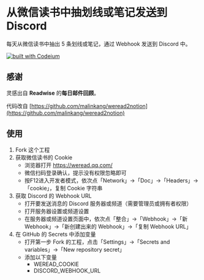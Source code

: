 # 从微信读书中抽划线或笔记发送到 Discord

每天从微信读书中抽出 5 条划线或笔记，通过 Webhook 发送到 Discord 中。

[![built with Codeium](https://codeium.com/badges/main)](https://codeium.com)

## 感谢

灵感出自 **Readwise** 的**每日邮件回顾**。

代码改自 [https://github.com/malinkang/weread2notion](https://github.com/malinkang/weread2notion)

## 使用

1. Fork 这个工程
2. 获取微信读书的 Cookie
    * 浏览器打开 https://weread.qq.com/
    * 微信扫码登录确认，提示没有权限忽略即可
    * 按F12进入开发者模式，依次点「Network」->「Doc」->「Headers」->「cookie」，复制 Cookie 字符串
3. 获取 Discord 的 Webhook URL
    * 打开要发送消息的 Discord 服务器或频道（需要管理员或拥有者权限）
    * 打开服务器设置或频道设置
    * 在服务器或频道设置页面中，依次点「整合」->「Webhook」->「新 Webhook」->「新创建出来的 Webhook」->「复制 Webhook URL」
4. 在 GitHub 的 Secrets 中添加变量
    * 打开第一步 Fork 的工程，点击「Settings」->「Secrets and variables」->「New repository secret」
    * 添加以下变量
        * WEREAD_COOKIE
        * DISCORD_WEBHOOK_URL

